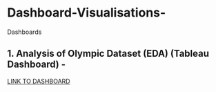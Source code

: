 # Dashboard-Visualisations-
Dashboards


## 1. Analysis of Olympic Dataset (EDA) (Tableau Dashboard) - 
[LINK TO DASHBOARD](https://public.tableau.com/views/Olympics-History-Analysis/TheStoryofOlympics?:language=en-US&publish=yes&:sid=&:display_count=n&:origin=viz_share_link)






